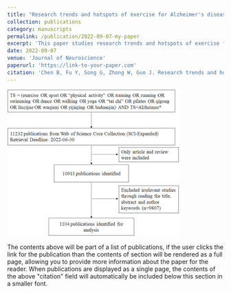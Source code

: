 ```yaml
---
title: "Research trends and hotspots of exercise for Alzheimer's disease"
collection: publications
category: manuscripts
permalink: /publication/2022-09-07-my-paper
excerpt: 'This paper studies research trends and hotspots of exercise for AD.'
date: 2022-09-07
venue: 'Journal of Neuroscience'
paperurl: 'https://link-to-your-paper.com'
citation: 'Chen B, Fu Y, Song G, Zhong W, Guo J. Research trends and hotspots...'
---
```


<img src='/images/paper1.png' width='400'>

The contents above will be part of a list of publications, if the user clicks the link for the publication than the contents of section will be rendered as a full page, allowing you to provide more information about the paper for the reader. When publications are displayed as a single page, the contents of the above "citation" field will automatically be included below this section in a smaller font.
